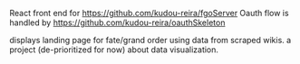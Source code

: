 React front end for https://github.com/kudou-reira/fgoServer
Oauth flow is handled by https://github.com/kudou-reira/oauthSkeleton

displays landing page for fate/grand order using data from scraped wikis.
a project (de-prioritized for now) about data visualization.